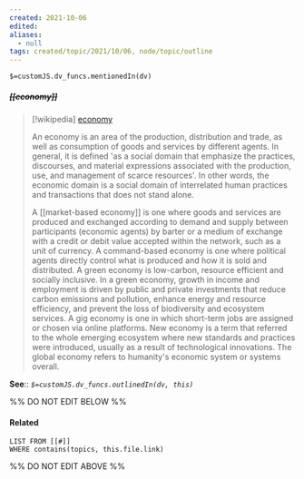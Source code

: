 ```yaml
---
created: 2021-10-06
edited: 
aliases:
  - null
tags: created/topic/2021/10/06, node/topic/outline
---
```

`$=customJS.dv_funcs.mentionedIn(dv)`

##### <s class="topic-title">[[economy]]</s>

> [!wikipedia] [economy](https://en.wikipedia.org/wiki/Economy)
> 
> An economy is an area of the production, distribution and trade, as well as consumption of goods and services by different agents. In general, it is defined  'as a social domain that emphasize the practices, discourses, and material expressions associated with the production, use, and management of scarce resources'. In other words, the economic domain is a social domain of interrelated human practices and transactions that does not stand alone.
> 
> 
> A [[market-based economy]] is one where goods and services are produced and exchanged according to demand and supply between participants (economic agents) by barter or a medium of exchange with a credit or debit value accepted within the network, such as a unit of currency. A command-based economy is one where political agents directly control what is produced and how it is sold and distributed. A green economy is low-carbon, resource efficient and socially inclusive. In a green economy, growth in income and employment is driven by public and private investments that reduce carbon emissions and pollution, enhance energy and resource efficiency, and prevent the loss of biodiversity and ecosystem services. A gig economy is one in which short-term jobs are assigned or chosen via online platforms. New economy is a term that referred to the whole emerging ecosystem where new standards and practices were introduced, usually as a result of technological innovations. The global economy refers to humanity's economic system or systems overall.
>


**See**:: 
*`$=customJS.dv_funcs.outlinedIn(dv, this)`*

%% DO NOT EDIT BELOW %%
#### Related 
```dataview
LIST FROM [[#]]
WHERE contains(topics, this.file.link)
```
%% DO NOT EDIT ABOVE %%
